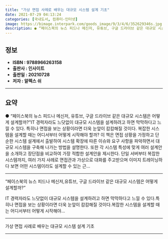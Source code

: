 ```yaml
---
title: "가상 면접 사례로 배우는 대규모 시스템 설계 기초"
date: 2021-07-29 04:13:24
categories: [국내도서, 컴퓨터-인터넷]
image: https://bimage.interpark.com/goods_image/9/3/4/6/352629346s.jpg
description: ● “페이스북의 뉴스 피드나 메신저, 유튜브, 구글 드라이브 같은 대규모 시스템은 어떻게 설계할까?”IT 경력자라도 느닷없이 대규모 시스템을 설계하려고 하면 막막하다고 느낄 수 있다. 특히나 면접을 보는 상황이라면 더욱 눈앞이 캄캄해질 것이다. 복잡한 시스템을 설계할 때는 어디서부터
---
```


## **정보**

- **ISBN : 9788966263158**
- **출판사 : 인사이트**
- **출판일 : 20210728**
- **저자 : 알렉스 쉬**

------



## **요약**

●  “페이스북의 뉴스 피드나 메신저, 유튜브, 구글 드라이브 같은 대규모 시스템은 어떻게 설계할까?”IT 경력자라도 느닷없이 대규모 시스템을 설계하려고 하면 막막하다고 느낄 수 있다. 특히나 면접을 보는 상황이라면 더욱 눈앞이 캄캄해질 것이다. 복잡한 시스템을 설계할 때는 어디서부터 어떻게 시작해야 할까? 이 책은 면접 상황을 가정하고 단순한 시스템 설계에서 출발하여 시스템 확장에 따른 이슈와 요구 사항을 파악하면서 대규모 시스템을 구축해 나가는 방법을 설명한다. 또한 각 시스템 특성에 맞게 여러 설계안을 소개하고 장단점을 비교하여 가장 적합한 설계안을 제시한다. 단일 서버부터 복잡한 시스템까지, 여러 가지 사례로 면접관과 가상으로 대화를 주고받으며 이미지 트레이닝하다 보면 어떤 시스템이라도 설계할 수 있는 근...

------

“페이스북의 뉴스 피드나 메신저,유튜브, 구글 드라이브 같은
대규모 시스템은 어떻게 설계할까?”

IT 경력자라도 느닷없이 대규모 시스템을 설계하려고 하면 막막하다고 느낄 수 있다.특히나 면접을 보는 상황이라면 더욱 눈앞이 캄캄해질 것이다.복잡한 시스템을 설계할 때는 어디서부터 어떻게 시작해야... 

------


가상 면접 사례로 배우는 대규모 시스템 설계 기초 

------


